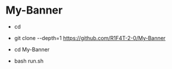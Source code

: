 # My-Banner

   -   cd

   -   git clone --depth=1 https://github.com/R1F4T-2-0/My-Banner

   -   cd My-Banner

   -   bash run.sh
